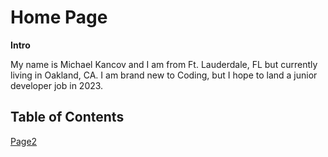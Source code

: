  # Home Page

 **Intro**

 My name is Michael Kancov and I am from Ft. Lauderdale, FL but currently living in Oakland, CA. I am brand new to Coding, but I hope to land a junior developer job in 2023.

 ## Table of Contents

 [Page2](https://mkancov.github.io/reading-notes/class1)









